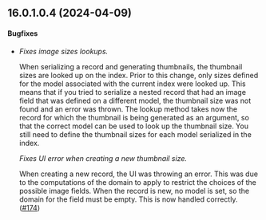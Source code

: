 ## 16.0.1.0.4 (2024-04-09)

#### Bugfixes

- *Fixes image sizes lookups.*

  When serializing a record and generating thumbnails, the thumbnail sizes are looked
  up on the index. Prior to this change, only sizes defined for the model
  associated with the current index were looked up. This means that if you tried
  to serialize a nested record that had an image field that was defined on a different
  model, the thumbnail size was not found and an error was thrown. The lookup method
  takes now the record for which the thumbnail is being generated as an argument, so
  that the correct model can be used to look up the thumbnail size. You still need
  to define the thumbnail sizes for each model serialized in the index.


  *Fixes UI error when creating a new thumbnail size.*

  When creating a new record, the UI was throwing an error. This was due to the
  computations of the domain to apply to restrict the choices of the possible
  image fields. When the record is new, no model is set, so the domain for the
  field must be empty. This is now handled correctly. ([#174](https://github.com/OCA/search-engine/issues/174))
